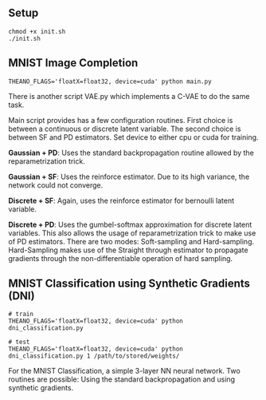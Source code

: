 ## Setup
```
chmod +x init.sh
./init.sh
```
## MNIST Image Completion
```
THEANO_FLAGS='floatX=float32, device=cuda' python main.py
```

There is another script VAE.py which implements a C-VAE to do the same task.

Main script provides has a few configuration routines. First choice is between a continuous or discrete latent variable. The second choice is between SF and PD estimators. Set device to either cpu or cuda for training.

**Gaussian + PD**: Uses the standard backpropagation routine allowed by the reparametrization trick.

**Gaussian + SF**: Uses the reinforce estimator. Due to its high variance, the network could not converge.

**Discrete + SF**: Again, uses the reinforce estimator for bernoulli latent variable.

**Discrete + PD**: Uses the gumbel-softmax approximation for discrete latent variables. This also allows the usage of reparametrization trick to make use of PD estimators. There are two modes: Soft-sampling and Hard-sampling. Hard-Sampling makes use of the Straight through estimator to propagate gradients through the non-differentiable operation of hard sampling.

## MNIST Classification using Synthetic Gradients (DNI)
```
# train
THEANO_FLAGS='floatX=float32, device=cuda' python dni_classification.py

# test
THEANO_FLAGS='floatX=float32, device=cuda' python dni_classification.py 1 /path/to/stored/weights/
```

For the MNIST Classification, a simple 3-layer NN neural network. Two routines are possible: Using the standard backpropagation and using synthetic gradients.